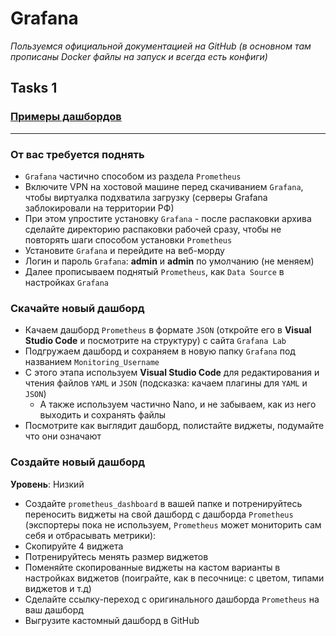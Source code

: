 # Grafana

_Пользуемся официальной документацией на GitHub (в основном там прописаны Docker файлы на запуск и всегда есть конфиги)_

## Tasks 1

### [Примеры дашбордов](https://play.grafana.org/dashboards)

---

### От вас требуется поднять
 - `Grafana` частично способом из раздела `Prometheus`
 - Включите VPN на хостовой машине перед скачиванием `Grafana`, чтобы виртуалка подхватила загрузку (серверы Grafana заблокировали на территории РФ)
 - При этом упростите установку `Grafana` - после распаковки архива сделайте директорию распаковки рабочей сразу, чтобы не повторять шаги способом установки `Prometheus`
 - Установите `Grafana` и перейдите на веб-морду
 - Логин и пароль `Grafana`: **admin** и **admin** по умолчанию (не меняем)
 - Далее прописываем поднятый `Prometheus`, как `Data Source` в настройках `Grafana`

### Скачайте новый дашборд
 - Качаем дашборд `Prometheus` в формате `JSON` (откройте его в **Visual Studio Code** и посмотрите на структуру) с сайта `Grafana Lab`
 - Подгружаем дашборд и сохраняем в новую папку `Grafana` под названием `Monitoring_Username`
 - С этого этапа используем **Visual Studio Code** для редактирования и чтения файлов `YAML` и `JSON` (подсказка: качаем плагины для `YAML` и `JSON`)
   - А также используем частично Nano, и не забываем, как из него выходить и сохранять файлы
 - Посмотрите как выглядит дашборд, полистайте виджеты, подумайте что они означают

### Создайте новый дашборд
**Уровень**: Низкий
 - Создайте `prometheus_dashboard` в вашей папке и потренируйтесь переносить виджеты на свой дашборд с дашборда `Prometheus` (экспортеры пока не используем, `Prometheus` может мониторить сам себя и отбрасывать метрики):
 - Скопируйте 4 виджета
 - Потренируйтесь менять размер виджетов
 - Поменяйте скопированные виджеты на кастом варианты в настройках виджетов (поиграйте, как в песочнице: с цветом, типами виджетов и т.д)
 - Сделайте ссылку-переход с оригинального дашборда `Prometheus` на ваш дашборд
 - Выгрузите кастомный дашборд в GitHub
   
